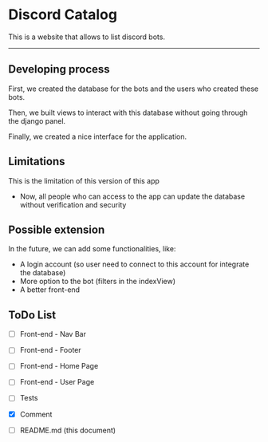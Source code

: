 # Discord Catalog

This is a website that allows to list discord bots.

---

## Developing process

First, we created the database for the bots and the
users who created these bots. 

Then, we built views to interact with this database
without going through the django panel.

Finally, we created a nice interface for the application.

## Limitations

This is the limitation of this version of this app
- Now, all people who can access to the app can update the database without verification and security


## Possible extension

In the future, we can add some functionalities, like:
- A login account (so user need to connect to this account for integrate the database)
- More option to the bot (filters in the indexView)
- A better front-end

## ToDo List

- [ ] Front-end - Nav Bar
- [ ] Front-end - Footer
- [ ] Front-end - Home Page
- [ ] Front-end - User Page


- [ ] Tests
- [x] Comment
- [ ] README.md (this document)
